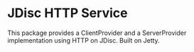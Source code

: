 <!-- Copyright 2017 Yahoo Holdings. Licensed under the terms of the Apache 2.0 license. See LICENSE in the project root. -->
# JDisc HTTP Service

This package provides a ClientProvider and a ServerProvider implementation using HTTP on JDisc. Built on Jetty.
